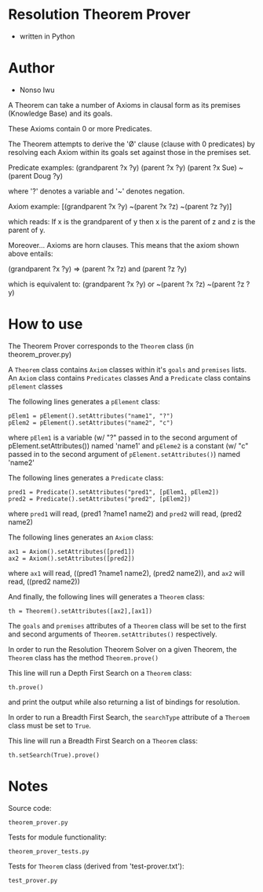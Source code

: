 # Resolution Theorem Prover
* written in Python

# Author
* Nonso Iwu

A Theorem can take a number of Axioms in clausal form as its
premises (Knowledge Base) and its goals.

These Axioms contain 0 or more Predicates.

The Theorem attempts to derive the 'Ø' clause (clause with 0 predicates) by resolving each Axiom within its goals set against those in the premises set.

Predicate examples:
	(grandparent ?x ?y)
	(parent ?x ?y)
	(parent ?x Sue)
	~(parent Doug ?y)

where '?' denotes a variable and '~' denotes negation.

Axiom example:
	[(grandparent ?x ?y) ~(parent ?x ?z) ~(parent ?z ?y)]

which reads:
If x is the grandparent of y then x is the parent of z and z is the parent of y.

Moreover...
Axioms are horn clauses. This means that the axiom shown above entails:

(grandparent ?x ?y) => (parent ?x ?z) and (parent ?z ?y)

which is equivalent to:
(grandparent ?x ?y) or ~(parent ?x ?z) ~(parent ?z ?y)

# How to use

The Theorem Prover corresponds to the ```Theorem``` class (in theorem_prover.py)

A ```Theorem``` class contains ```Axiom``` classes within it's ```goals``` and ```premises``` lists.
An ```Axiom``` class contains ```Predicates``` classes
And a ```Predicate``` class contains ```pElement``` classes

The following lines generates a ```pElement``` class:
```
pElem1 = pElement().setAttributes("name1", "?")
pElem2 = pElement().setAttributes("name2", "c")
```
where ```pElem1``` is a variable (w/ "?" passed in to the second argument of pElement.setAttributes()) named 'name1'
and ```pEleme2``` is a constant (w/ "c" passed in to the second argument of ```pElement.setAttributes()```) named 'name2'

The following lines generates a ```Predicate``` class:	
```
pred1 = Predicate().setAttributes("pred1", [pElem1, pElem2])
pred2 = Predicate().setAttributes("pred2", [pElem2])
```
where ```pred1``` will read, (pred1 ?name1 name2)
and ```pred2``` will read, (pred2 name2)

The following lines generates an ```Axiom``` class:	
```
ax1 = Axiom().setAttributes([pred1])
ax2 = Axiom().setAttributes([pred2])
```
where ```ax1``` will read, ((pred1 ?name1 name2), (pred2 name2)), 
and ```ax2``` will read, ((pred2 name2))

And finally, the following lines will generates a ```Theorem``` class:
```
th = Theorem().setAttributes([ax2],[ax1])
```
The ```goals``` and ```premises``` attributes of a ```Theorem``` class will be set to the first and second arguments of ```Theorem.setAttributes()``` respectively.

In order to run the Resolution Theorem Solver on a given Theorem, the ```Theorem``` class has the method ```Theorem.prove()```

This line will run a Depth First Search on a ```Theorem``` class:
```
th.prove()
``` 
and print the output while also returning a list of bindings for resolution.

In order to run a Breadth First Search, the ```searchType``` attribute of a ```Theroem``` class must be set to ```True```.

This line will run a Breadth First Search on a ```Theorem``` class:
```
th.setSearch(True).prove()
```

# Notes

Source code:
```
theorem_prover.py
```

Tests for module functionality: 
```
theorem_prover_tests.py
```

Tests for ```Theorem``` class (derived from 'test-prover.txt'):
```
test_prover.py
```
